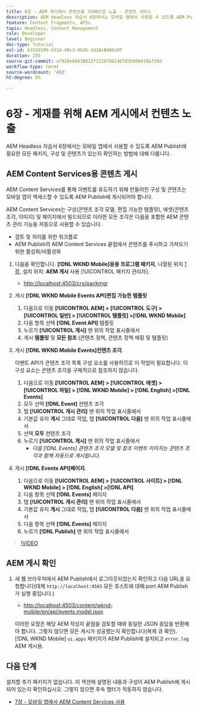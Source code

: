 ```yaml
---
title: 6장 - AEM 게시에서 콘텐츠를 JSON으로 노출 - 콘텐츠 서비스
description: AEM Headless 자습서 6장에서는 모바일 앱에서 사용할 수 있도록 AEM Publish에 필요한 모든 패키지, 구성 및 콘텐츠가 있는지 확인하는 방법에 대해 다룹니다.
feature: Content Fragments, APIs
topic: Headless, Content Management
role: Developer
level: Beginner
doc-type: Tutorial
exl-id: b33d1509-531d-40c3-9b26-1d18c8d86a97
duration: 235
source-git-commit: af928e60410022f12207082467d3bd9b818af59d
workflow-type: tm+mt
source-wordcount: '453'
ht-degree: 0%

---
```


# 6장 - 게재를 위해 AEM 게시에서 컨텐츠 노출

AEM Headless 자습서 6장에서는 모바일 앱에서 사용할 수 있도록 AEM Publish에 필요한 모든 패키지, 구성 및 콘텐츠가 있는지 확인하는 방법에 대해 다룹니다.

## AEM Content Services용 콘텐츠 게시

AEM Content Services를 통해 이벤트를 유도하기 위해 만들어진 구성 및 콘텐츠는 모바일 앱이 액세스할 수 있도록 AEM Publish에 게시되어야 합니다.

AEM Content Services는 구성(콘텐츠 조각 모델, 편집 가능한 템플릿), 에셋(콘텐츠 조각, 이미지) 및 페이지에서 빌드되므로 이러한 모든 조각은 다음을 포함한 AEM 콘텐츠 관리 기능을 자동으로 사용할 수 있습니다.

* 검토 및 처리를 위한 워크플로
* AEM Publish의 AEM Content Services 끝점에서 콘텐츠를 푸시하고 가져오기 위한 활성화/비활성화

1. 다음을 확인합니다. **[!DNL WKND Mobile]응용 프로그램 패키지**, 나열된 위치 [1장](./chapter-1.md#wknd-mobile-application-packages), 설치 위치: **AEM 게시** 사용 [!UICONTROL 패키지 관리자].
   * [http://localhost:4503/crx/packmgr](http://localhost:4503/crx/packmgr)

1. 게시 **[!DNL WKND Mobile Events API]편집 가능한 템플릿**
   1. 다음으로 이동 **[!UICONTROL AEM] > [!UICONTROL 도구] > [!UICONTROL 일반] > [!UICONTROL 템플릿] >[!DNL WKND Mobile]**
   1. 다음 항목 선택 **[!DNL Event API]** 템플릿
   1. 누르기 **[!UICONTROL 게시]** 맨 위의 작업 표시줄에서
   1. 게시 **템플릿** 및 **모든 참조** (콘텐츠 정책, 콘텐츠 정책 매핑 및 템플릿)

1. 게시 **[!DNL WKND Mobile Events]컨텐츠 조각**.

   이벤트 API가 콘텐츠 조각 목록 구성 요소를 사용하므로 이 작업이 필요합니다. 이 구성 요소는 콘텐츠 조각을 구체적으로 참조하지 않습니다.

   1. 다음으로 이동 **[!UICONTROL AEM] > [!UICONTROL 에셋] > [!UICONTROL 파일] > [!DNL WKND Mobile] > [!DNL English] >[!DNL Events]**
   1. 모두 선택 **[!DNL Event]** 컨텐츠 조각
   1. 탭 **[!UICONTROL 게시 관리]** 맨 위의 작업 표시줄에서
   1. 기본값 유지 **게시** 그대로 작업, 탭 **[!UICONTROL 다음]** 맨 위의 작업 표시줄에서
   1. 선택 **모두** 컨텐츠 조각
   1. 누르기 **[!UICONTROL 게시]** 맨 위의 작업 표시줄에서
      * *다음 [!DNL Events] 콘텐츠 조각 모델 및 참조 이벤트 이미지는 콘텐츠 조각과 함께 자동으로 게시됩니다.*

1. 게시 **[!DNL Events API]페이지**.
   1. 다음으로 이동 **[!UICONTROL AEM] > [!UICONTROL 사이트] > [!DNL WKND Mobile] > [!DNL English] >[!DNL API]**
   1. 다음 항목 선택 **[!DNL Events]** 페이지
   1. 탭 **[!UICONTROL 게시 관리]** 맨 위의 작업 표시줄에서
   1. 기본값 유지 **게시** 그대로 작업, 탭 **[!UICONTROL 다음]** 맨 위의 작업 표시줄에서
   1. 다음 항목 선택 **[!DNL Events]** 페이지
   1. 누르기 **[!DNL Publish]** 맨 위의 작업 표시줄에서

>[!VIDEO](https://video.tv.adobe.com/v/28343?quality=12&learn=on)

## AEM 게시 확인

1. 새 웹 브라우저에서 AEM Publish에서 로그아웃되었는지 확인하고 다음 URL을 요청합니다(대체 `http://localhost:4503` 모든 호스트에 대해:port AEM Publish가 실행 중입니다.)

   * [http://localhost:4503/content/wknd-mobile/en/api/events.model.json](http://localhost:4503/content/wknd-mobile/en/api/events.model.tidy.json)

   이러한 요청은 해당 AEM 작성자 끝점을 검토할 때와 동일한 JSON 응답을 반환해야 합니다. 그렇지 않으면 모든 게시가 성공했는지 확인합니다(복제 큐 확인). [!DNL WKND Mobile] `ui.apps` 패키지가 AEM Publish에 설치되고 `error.log` AEM 게시용.

## 다음 단계

설치할 추가 패키지가 없습니다. 이 섹션에 설명된 내용과 구성이 AEM Publish에 게시되어 있는지 확인하십시오. 그렇지 않으면 후속 챕터가 작동하지 않습니다.

* [7장 - 모바일 앱에서 AEM Content Services 사용](./chapter-7.md)

